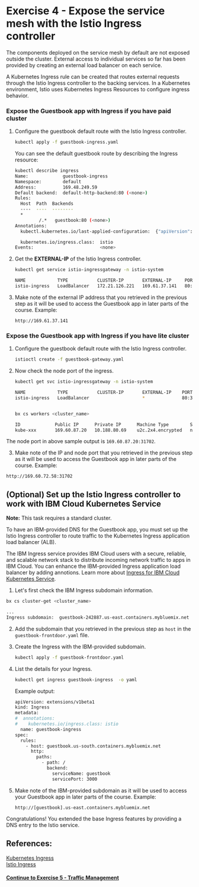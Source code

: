 # Exercise 4 - Expose the service mesh with the Istio Ingress controller

The components deployed on the service mesh by default are not exposed outside the cluster. External access to individual services so far has been provided by creating an external load balancer on each service.

A Kubernetes Ingress rule can be created that routes external requests through the Istio Ingress controller to the backing services. In a Kubernetes environment, Istio uses Kubernetes Ingress Resources to configure ingress behavior.

### Expose the Guestbook app with Ingress if you have paid cluster

1. Configure the guestbook default route with the Istio Ingress controller.

    ```sh
    kubectl apply -f guestbook-ingress.yaml
    ```
    You can see the default guestbook route by describing the Ingress resource:

    ```sh
    kubectl describe ingress
    Name:             guestbook-ingress
    Namespace:        default
    Address:          169.48.249.59
    Default backend:  default-http-backend:80 (<none>)
    Rules:
      Host  Path  Backends
      ----  ----  --------
      *     
             /.*   guestbook:80 (<none>)
    Annotations:
      kubectl.kubernetes.io/last-applied-configuration:  {"apiVersion":"extensions/v1beta1","kind":"Ingress","metadata":{"annotations":{"kubernetes.io/ingress.class":"istio"},"name":"guestbook-ingress","namespace":"default"},"spec":{"rules":[{"http":{"paths":[{"backend":{"serviceName":"guestbook","servicePort":80},"path":"/.*"}]}}]}}

      kubernetes.io/ingress.class:  istio
    Events:                         <none>
    ```

2. Get the **EXTERNAL-IP** of the Istio Ingress controller.

    ```sh
    kubectl get service istio-ingressgateway -n istio-system

    NAME            TYPE           CLUSTER-IP       EXTERNAL-IP     PORT(S)                      AGE
    istio-ingress   LoadBalancer   172.21.126.221   169.61.37.141   80:31432/TCP,443:31753/TCP   3h
    ```

3. Make note of the external IP address that you retrieved in the previous step as it will be used to access the Guestbook app in later parts of the course.
   Example:
   ```
   http://169.61.37.141
   ```

### Expose the Guestbook app with Ingress if you have lite cluster
1. Configure the guestbook default route with the Istio Ingress controller.

    ```sh
    istioctl create -f guestbook-gateway.yaml
    ```

2. Now check the node port of the ingress.
    ```sh
    kubectl get svc istio-ingressgateway -n istio-system

    NAME            TYPE           CLUSTER-IP       EXTERNAL-IP    PORT(S)                      AGE
    istio-ingress   LoadBalancer                    *              80:31702/TCP,443:32290/TCP   10d


    bx cs workers <cluster_name>

    ID             Public IP      Private IP      Machine Type        State    Status   Zone    Version   
    kube-xxx       169.60.87.20   10.188.80.69    u2c.2x4.encrypted   normal   Ready    wdc06   1.9.7_1510*   

    ```
 The node port in above sample output is `169.60.87.20:31702`.

 3. Make note of the IP and node port that you retrieved in the previous step as it will be used to access the Guestbook app in later parts of the course.
   Example:
   ```
   http://169.60.72.58:31702
   ```

## (Optional) Set up the Istio Ingress controller to work with IBM Cloud Kubernetes Service

**Note:** This task requires a standard cluster.

To have an IBM-provided DNS for the Guestbook app, you must set up the Istio Ingress controller to route traffic to the Kubernetes Ingress application load balancer (ALB).

The IBM Ingress service provides IBM Cloud users with a secure, reliable, and scalable network stack to distribute incoming network traffic to apps in IBM Cloud. You can enhance the IBM-provided Ingress application load balancer by adding annotions. Learn more about [Ingress for IBM Cloud Kubernetes Service](https://console.bluemix.net/docs/containers/cs_ingress.html#ingress).

1. Let's first check the IBM Ingress subdomain information.
```sh
bx cs cluster-get <cluster_name>

...
Ingress subdomain:	guestbook-242887.us-east.containers.mybluemix.net
```

2. Add the subdomain that you retrieved in the previous step as `host` in the `guestbook-frontdoor.yaml` file.

3. Create the Ingress with the IBM-provided subdomain.
   ```sh
   kubectl apply -f guestbook-frontdoor.yaml
   ```

4. List the details for your Ingress.
   ```sh
   kubectl get ingress guestbook-ingress  -o yaml
   ```
   Example output:
   ```sh
   apiVersion: extensions/v1beta1
   kind: Ingress
   metadata:
   #  annotations:
   #    kubernetes.io/ingress.class: istio
     name: guestbook-ingress
   spec:
     rules:
       - host: guestbook.us-south.containers.mybluemix.net
         http:
           paths:
             - path: /
               backend:
                 serviceName: guestbook
                 servicePort: 3000
   ```

5. Make note of the IBM-provided subdomain as it will be used to access your Guestbook app in later parts of the course.
   Example:
   ```
   http://[guestbook].us-east.containers.mybluemix.net
   ```

Congratulations! You extended the base Ingress features by providing a DNS entry to the Istio service.

## References:
[Kubernetes Ingress](https://kubernetes.io/docs/concepts/services-networking/ingress/)           
[Istio Ingress](https://istio.io/docs/tasks/traffic-management/ingress.html)

#### [Continue to Exercise 5 - Traffic Management](../exercise-5/README.md)
